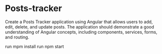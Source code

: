# Posts-tracker
Create a Posts Tracker application using Angular that allows users to add, edit, delete, and update posts. The application should demonstrate a good understanding of Angular concepts, including components, services, forms, and routing.


run mpm install
run npm start
